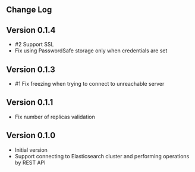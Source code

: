 Change Log
----------

## Version 0.1.4

- \#2 Support SSL
- Fix using PasswordSafe storage only when credentials are set

## Version 0.1.3

- \#1 Fix freezing when trying to connect to unreachable server


## Version 0.1.1

- Fix number of replicas validation


## Version 0.1.0

- Initial version
- Support connecting to Elasticsearch cluster and performing operations by REST API
